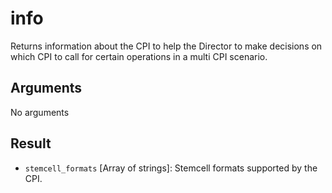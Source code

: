 # info

Returns information about the CPI to help the Director to make decisions on which CPI to call for certain operations in a multi CPI scenario.


## Arguments

No arguments


## Result

 * `stemcell_formats` [Array of strings]: Stemcell formats supported by the CPI.
